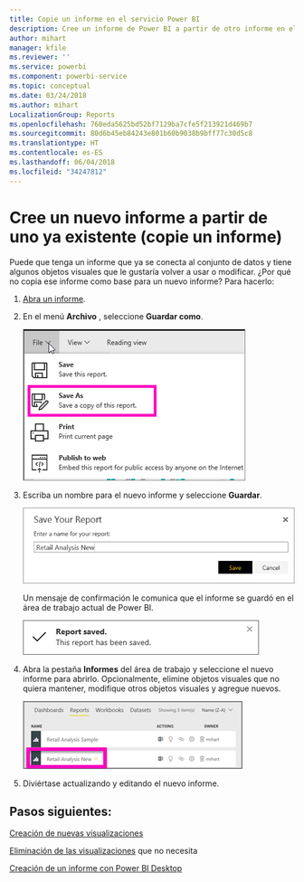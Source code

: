 ```yaml
---
title: Copie un informe en el servicio Power BI
description: Cree un informe de Power BI a partir de otro informe en el servicio Power BI.
author: mihart
manager: kfile
ms.reviewer: ''
ms.service: powerbi
ms.component: powerbi-service
ms.topic: conceptual
ms.date: 03/24/2018
ms.author: mihart
LocalizationGroup: Reports
ms.openlocfilehash: 760eda5625bd52bf7129ba7cfe5f213921d469b7
ms.sourcegitcommit: 80d6b45eb84243e801b60b9038b9bff77c30d5c8
ms.translationtype: HT
ms.contentlocale: es-ES
ms.lasthandoff: 06/04/2018
ms.locfileid: "34247812"
---
```

# <a name="create-a-new-report-from-an-existing-report-copy-a-report"></a>Cree un nuevo informe a partir de uno ya existente (copie un informe)
Puede que tenga un informe que ya se conecta al conjunto de datos y tiene algunos objetos visuales que le gustaría volver a usar o modificar.  ¿Por qué no copia ese informe como base para un nuevo informe?  Para hacerlo:

1. [Abra un informe](service-report-open.md).
2. En el menú **Archivo** , seleccione **Guardar como**.
   
   ![](media/power-bi-report-copy/powerbi-save-as.png)
3. Escriba un nombre para el nuevo informe y seleccione **Guardar**.
   
   ![](media/power-bi-report-copy/savereport.png)
   
   Un mensaje de confirmación le comunica que el informe se guardó en el área de trabajo actual de Power BI.
   
   ![](media/power-bi-report-copy/savesuccess1.png)
4. Abra la pestaña **Informes** del área de trabajo y seleccione el nuevo informe para abrirlo. Opcionalmente, elimine objetos visuales que no quiera mantener, modifique otros objetos visuales y agregue nuevos.
   
   ![](media/power-bi-report-copy/power-bi-workspace.png)
5. Diviértase actualizando y editando el nuevo informe.

## <a name="next-steps"></a>Pasos siguientes:
[Creación de nuevas visualizaciones](power-bi-report-add-visualizations-ii.md)

[Eliminación de las visualizaciones](service-delete.md) que no necesita

[Creación de un informe con Power BI Desktop](desktop-report-view.md)
